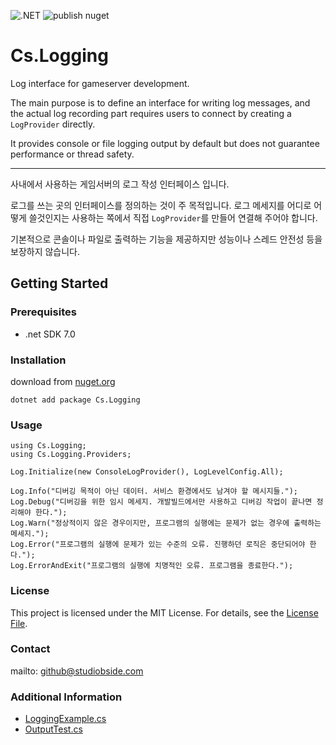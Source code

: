 ![.NET](https://github.com/StudioBside/Cs.Logging/actions/workflows/dotnet.yml/badge.svg) ![publish nuget](https://github.com/StudioBside/StarServerEngine/actions/workflows/publish-nuget.yml/badge.svg)

# Cs.Logging

Log interface for gameserver development.

The main purpose is to define an interface for writing log messages, and the actual log recording part requires users to connect by creating a `LogProvider` directly.

It provides console or file logging output by default but does not guarantee performance or thread safety.

---

사내에서 사용하는 게임서버의 로그 작성 인터페이스 입니다. 

로그를 쓰는 곳의 인터페이스를 정의하는 것이 주 목적입니다. 로그 메세지를 어디로 어떻게 쓸것인지는 사용하는 쪽에서 직접 `LogProvider`를 만들어 연결해 주어야 합니다.

기본적으로 콘솔이나 파일로 출력하는 기능을 제공하지만 성능이나 스레드 안전성 등을 보장하지 않습니다.

## Getting Started

### Prerequisites

- .net SDK 7.0

### Installation

download from [nuget.org](https://www.nuget.org/packages/Cs.Logging/)
```
dotnet add package Cs.Logging
```

### Usage

```Csharp
using Cs.Logging;
using Cs.Logging.Providers;

Log.Initialize(new ConsoleLogProvider(), LogLevelConfig.All);

Log.Info("디버깅 목적이 아닌 데이터. 서비스 환경에서도 남겨야 할 메시지들.");
Log.Debug("디버깅을 위한 임시 메세지. 개발빌드에서만 사용하고 디버깅 작업이 끝나면 정리해야 한다.");
Log.Warn("정상적이지 않은 경우이지만, 프로그램의 실행에는 문제가 없는 경우에 출력하는 메세지.");
Log.Error("프로그램의 실행에 문제가 있는 수준의 오류. 진행하던 로직은 중단되어야 한다.");
Log.ErrorAndExit("프로그램의 실행에 치명적인 오류. 프로그램을 종료한다.");
```

### License

This project is licensed under the MIT License. For details, see the [License File](../../LICENSE).

### Contact

mailto: github@studiobside.com

### Additional Information

* [LoggingExample.cs](../../Test/UnitTest/TestLogging/LoggingExample.cs)
* [OutputTest.cs](../../Test/UnitTest/TestLogging/LoggingOutputTest.cs)